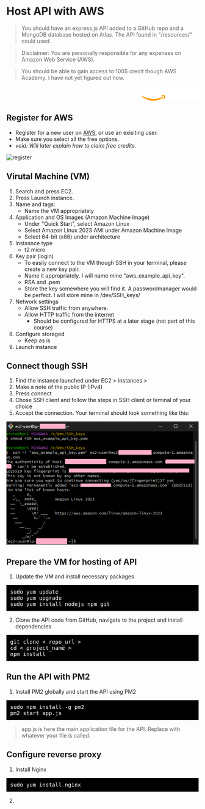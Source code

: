 # Host API with AWS

> You should have an express.js API added to a GitHub repo and a MongoDB database hosted on Atlas. The API found in "/resources/" could used.

> Disclaimer: You are personally responsible for any expenses on Amazon Web Service (AWS).

> You should be able to gain access to 100$ credit though AWS Academy. I have not yet figured out how.

<div style="text-align: right">
  <img src="./img/AWS-Academy_logo_RGB_REV.png" alt="Alt text" width="150">
</div>

## Register for AWS

-   Register for a new user on [AWS](https://portal.aws.amazon.com/billing/signup?refid=em_127222&p=ft&z=1&redirect_url=https%3A%2F%2Faws.amazon.com%2Fregistration-confirmation#/start/email "Create account"), or use an exisiting user.
-   Make sure you select all the free options.
-   _void: Will later explain how to claim free credits._

![register](/img/1.png)

## Virutal Machine (VM)

1. Search and press EC2.
2. Press Launch instance.
3. Name and tags:
    - Name the VM appropriately
4. Application and OS Images (Amazon Machine Image)
    - Under "Quick Start", select Amazon Linux
    - Select Amazon Linux 2023 AMI under Amazon Machine Image
    - Select 64-bit (x86) under architecture
5. Instasnce type
    - t2.micro
6. Key pair (login)
    - To easily connect to the VM though SSH in your terminal, please create a new key pair.
    - Name it appropriately. I will name mine "aws_example_api_key".
    - RSA and .pem
    - Store the key somewhere you will find it. A passwordmanager would be perfect. I will store mine in /dev/SSH_keys/
7. Network settings
    - Allow SSH traffic from anywhere.
    - Allow HTTP traffic from the internet
        - Should be configured for HTTPS at a later stage (not part of this course)
8. Configure storaged
    - Keep as is
9. Launch instance

## Connect though SSH

1. Find the instance launched under EC2 > instances >
2. Make a note of the public IP (IPv4)
3. Press connect
4. Chose SSH client and follow the steps in SSH client or teminal of your choice
5. Accept the connection. Your terminal should look something like this:

![shh connection](./img/2.png)

## Prepare the VM for hosting of API

1. Update the VM and install necessary packages

<div style="background-color: #000; color: #fff; font-family: monospace; padding: 10px; margin-bottom: 15px">
  sudo yum update<br>
  sudo yum upgrade<br>
  sudo yum install nodejs npm git
</div>

2. Clone the API code from GitHub, navigate to the project and install dependencies

<div style="background-color: #000; color: #fff; font-family: monospace; padding: 10px; margin-bottom: 15px">
  git clone < repo_url > <br>
  cd < project_name > <br>
  npm install
</div>

## Run the API with PM2

1. Install PM2 globally and start the API using PM2

<div style="background-color: #000; color: #fff; font-family: monospace; padding: 10px; margin-bottom: 15px">
  sudo npm install -g pm2 <br>
  pm2 start app.js
</div>

> app.js is here the main application file for the API. Replace with whatever your file is called.

## Configure reverse proxy

1. Install Nginx

<div style="background-color: #000; color: #fff; font-family: monospace; padding: 10px; margin-bottom: 15px">
  sudo yum install nginx
</div>

2.
